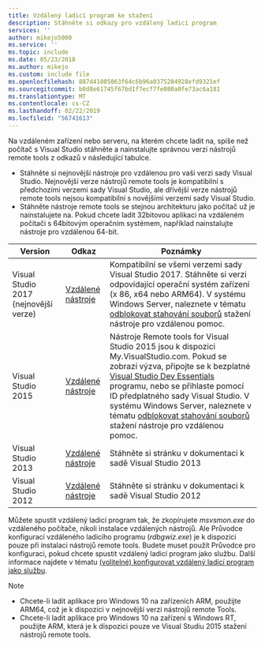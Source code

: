 ```yaml
---
title: Vzdálený ladicí program ke stažení
description: Stáhněte si odkazy pro vzdálený ladicí program
services: ''
author: mikejo5000
ms.service: ''
ms.topic: include
ms.date: 05/23/2018
ms.author: mikejo
ms.custom: include file
ms.openlocfilehash: 887d41805063f64c6b96a0375284928efd9321ef
ms.sourcegitcommit: b0d8e61745f67bd1f7ecf7fe080a0fe73ac6a181
ms.translationtype: MT
ms.contentlocale: cs-CZ
ms.lasthandoff: 02/22/2019
ms.locfileid: "56741613"
---
```

Na vzdáleném zařízení nebo serveru, na kterém chcete ladit na, spíše než počítač s Visual Studio stáhněte a nainstalujte správnou verzi nástrojů remote tools z odkazů v následující tabulce.

- Stáhněte si nejnovější nástroje pro vzdálenou pro vaši verzi sady Visual Studio. Nejnovější verze nástrojů remote tools je kompatibilní s předchozími verzemi sady Visual Studio, ale dřívější verze nástrojů remote tools nejsou kompatibilní s novějšími verzemi sady Visual Studio.
- Stáhněte nástroje remote tools se stejnou architekturu jako počítač už je nainstalujete na. Pokud chcete ladit 32bitovou aplikaci na vzdáleném počítači s 64bitovým operačním systémem, například nainstalujte nástroje pro vzdálenou 64-bit.

|Version|Odkaz|Poznámky|
|-|-|-|
|Visual Studio 2017 (nejnovější verze)|[Vzdálené nástroje](https://visualstudio.microsoft.com/downloads/?q=remote+tools#remote-tools-for-visual-studio-2017)|Kompatibilní se všemi verzemi sady Visual Studio 2017. Stáhněte si verzi odpovídající operační systém zařízení (x 86, x64 nebo ARM64). V systému Windows Server, naleznete v tématu [odblokovat stahování souborů](../../debugger/remote-debugging-unblock-file-download.md) stažení nástroje pro vzdálenou pomoc.|
|Visual Studio 2015|[Vzdálené nástroje](https://my.visualstudio.com/Downloads?q=remote%20tools%20visual%20studio%202015)|Nástroje Remote tools for Visual Studio 2015 jsou k dispozici My.VisualStudio.com. Pokud se zobrazí výzva, připojte se k bezplatné [Visual Studio Dev Essentials](https://visualstudio.microsoft.com/dev-essentials/) programu, nebo se přihlaste pomocí ID předplatného sady Visual Studio. V systému Windows Server, naleznete v tématu [odblokovat stahování souborů](../../debugger/remote-debugging-unblock-file-download.md) stažení nástroje pro vzdálenou pomoc.|
|Visual Studio 2013|[Vzdálené nástroje](/previous-versions/visualstudio/visual-studio-2013/bt727f1t(v=vs.120)#Installing_the_Remote_Tools)|Stáhněte si stránku v dokumentaci k sadě Visual Studio 2013|
|Visual Studio 2012|[Vzdálené nástroje](/previous-versions/visualstudio/visual-studio-2012/bt727f1t(v=vs.110)#BKMK_Installing_the_Remote_Tools)|Stáhněte si stránku v dokumentaci k sadě Visual Studio 2012|

Můžete spustit vzdálený ladicí program tak, že zkopírujete *msvsmon.exe* do vzdáleného počítače, nikoli instalace vzdálených nástrojů. Ale Průvodce konfigurací vzdáleného ladicího programu (*rdbgwiz.exe*) je k dispozici pouze při instalaci nástrojů remote tools. Budete muset použít Průvodce pro konfiguraci, pokud chcete spustit vzdálený ladicí program jako službu. Další informace najdete v tématu [(volitelné) konfigurovat vzdálený ladicí program jako službu](../../debugger/remote-debugging.md#bkmk_configureService).

>[!NOTE]
>- Chcete-li ladit aplikace pro Windows 10 na zařízeních ARM, použijte ARM64, což je k dispozici v nejnovější verzi nástrojů remote Tools.
>- Chcete-li ladit aplikace pro Windows 10 na zařízení s Windows RT, použijte ARM, která je k dispozici pouze ve Visual Studiu 2015 stažení nástrojů remote tools.

